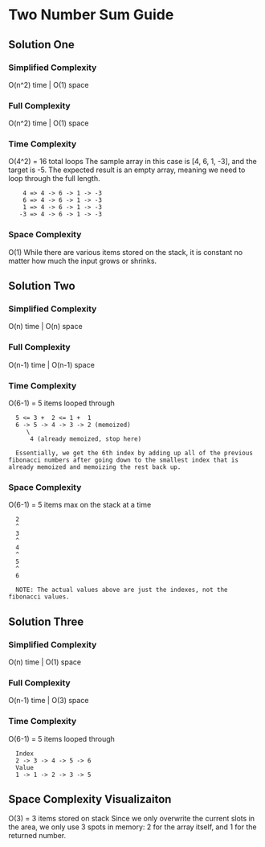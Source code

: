 # Two Number Sum Guide

## Solution One
### Simplified Complexity
O(n^2) time | O(1) space

### Full Complexity
O(n^2) time | O(1) space

### Time Complexity
O(4^2) = 16 total loops
The sample array in this case is [4, 6, 1, -3], and the target is -5. The expected result is an empty array, meaning we need to loop through the full length.
```
    4 => 4 -> 6 -> 1 -> -3
    6 => 4 -> 6 -> 1 -> -3
    1 => 4 -> 6 -> 1 -> -3
   -3 => 4 -> 6 -> 1 -> -3
```

### Space Complexity
O(1)
While there are various items stored on the stack, it is constant no matter how much the input grows or shrinks.

## Solution Two
### Simplified Complexity
O(n) time | O(n) space

### Full Complexity
O(n-1) time | O(n-1) space

### Time Complexity
O(6-1) = 5 items looped through
```
  5 <= 3 +  2 <= 1 +  1
  6 -> 5 -> 4 -> 3 -> 2 (memoized)
     \
      4 (already memoized, stop here)

  Essentially, we get the 6th index by adding up all of the previous fibonacci numbers after going down to the smallest index that is already memoized and memoizing the rest back up.
```

### Space Complexity
O(6-1) = 5 items max on the stack at a time
```
  2
  ^
  3
  ^
  4
  ^
  5
  ^
  6

  NOTE: The actual values above are just the indexes, not the fibonacci values.
```

## Solution Three
### Simplified Complexity
O(n) time | O(1) space

### Full Complexity
O(n-1) time | O(3) space

### Time Complexity
O(6-1) = 5 items looped through
```
  Index
  2 -> 3 -> 4 -> 5 -> 6
  Value
  1 -> 1 -> 2 -> 3 -> 5
```

## Space Complexity Visualizaiton
O(3) = 3 items stored on stack
Since we only overwrite the current slots in the area, we only use 3 spots in memory: 2 for the array itself, and 1 for the returned number.